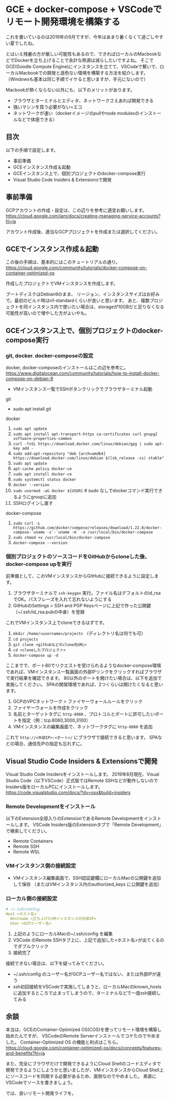 # GCE + docker-compose + VSCodeでリモート開発環境を構築する

これを書いているのは2019年の9月ですが、今年はあまり暑くなくて過ごしやすい夏でしたね。

とはいえ残暑の方が厳しい可能性もあるので、できればローカルのMacbookなどでDockerを立ち上げることで余計な熱源は減らしたいですよね。
そこでGCE(Goodle Compute Engine)にインスタンスを立てて、VSCodeで繋いで、ローカルMacbookでの開発と遜色ない環境を構築する方法を紹介します。
（Windowsも基本は同じ手順でイケると思いますが、手元にないので）

Macbookが熱くならない以外にも、以下のメリットがあります。

* ブラウザとターミナルとエディタ、ネットワークさえあれば開発できる
* 強いマシンを買う必要がない=エコ
* ネットワークが速い（dockerイメージのpullやnode modulesのインストールなどで体感できる）

## 目次

以下の手順で設定します。

* 事前準備
* GCEインスタンス作成＆起動
* GCEインスタンス上で、個別プロジェクトのdocker-compose実行
* Visual Studio Code Insiders & Extensionsで開発

## 事前準備

GCPアカウントの作成・設定は、この辺りを参考に適宜お願いします。
<https://cloud.google.com/iam/docs/creating-managing-service-accounts?hl=ja>

アカウント作成後、適当なGCPプロジェクトを作成または選択してください。

## GCEでインスタンス作成＆起動

この後の手順は、基本的にはこのチュートリアルの通り。
<https://cloud.google.com/community/tutorials/docker-compose-on-container-optimized-os>

作成したプロジェクトでVMインスタンスを作成します。

ブートディスクはDebian9のまま、
リージョン、インスタンスサイズはお好みで。最初のビルド時はn1-standardくらいが良いと思います。
あと、複数プロジェクトを同インスタンス内で使いたい場合は、storageが10GBだと足りなくなる可能性が高いので増やした方がよいやも。

## GCEインスタンス上で、個別プロジェクトのdocker-compose実行

### git, docker. docker-composeの設定

docker, docker-composeのインストールはこの辺を参考に。
<https://www.digitalocean.com/community/tutorials/how-to-install-docker-compose-on-debian-9>

* VMインスタンス一覧でSSHボタンクリックでブラウザターミナル起動

git

* sudo apt install git

docker

1. `sudo apt update`
2. `sudo apt install apt-transport-https ca-certificates curl gnupg2 software-properties-common`
3. `curl -fsSL https://download.docker.com/linux/debian/gpg | sudo apt-key add -`
4. `sudo add-apt-repository "deb [arch=amd64] https://download.docker.com/linux/debian $(lsb_release -cs) stable"`
5. `sudo apt update`
6. `apt-cache policy docker-ce`
7. `sudo apt install docker-ce`
8. `sudo systemctl status docker`
9. `docker --version`
10. `sudo usermod -aG docker ${USER}` # sudo なしでdockerコマンド実行できるようにgroupに追加
11. SSHログインし直す

docker-compose

1. ```sudo curl -L https://github.com/docker/compose/releases/download/1.22.0/docker-compose-`uname -s`-`uname -m` -o /usr/local/bin/docker-compose```
2. `sudo chmod +x /usr/local/bin/docker-compose`
3. `docker-compose --version`

### 個別プロジェクトのソースコードをGitHubからcloneした後、docker-compose upを実行

前準備として、このVMインスタンスからGitHubに接続できるように設定します。

1. ブラウザターミナルで `ssh-keygen` 実行。ファイル名はデフォルトのid_rsaでOK。パスフレーズを入れて忘れないようにする
2. GitHubのSettings > SSH and PGP Keysページに上記で作った公開鍵（~/.ssh/id_rsa.pubの中身）を登録

これでVMインスタンス上でcloneできるはずです。

1. `mkdir /home/<username>/projects` （ディレクトリ名は何でも可）
2. `cd projects`
3. `git clone <githubなどのclone先URL>`
4. `cd <cloneしたプロジェクト>`
5. `docker-compose up -d`

ここまでで、ポート80でリクエストを受けられるようなdocker-compose環境であれば、VMインスタンス一覧画面の外部IPリンクをクリックすればブラウザで実行結果を確認できます。
80以外のポートを開けたい場合は、以下を追加で実施してください。
SPAの開発環境であれば、2つくらいは開けたくなると思います。

1. GCPのVPCネットワーク > ファイヤーウォールルールをクリック
2. ファイヤーウォールを作成をクリック
3. 名前とターゲットタグに `http-8080` 、プロトコルとポートに許可したいポートを指定（例：tcp:8080,3000,3100）
4. VMインスタンスの編集画面で、ネットワークタグに `http-8080` を追加

これで `http://<外部IP>:<ポート>/` にブラウザで接続できると思います。
SPAなどの場合、通信先IPの指定も忘れずに。

## Visual Studio Code Insiders & Extensionsで開発

Visual Studio Code Insidersをインストールします。
2019年8月現在、Visual Studio Code（以下VSCode）正式版ではRemote SSHなどが動作しないので
Insiders版をローカルPCにインストールします。
<https://code.visualstudio.com/docs/?dv=osx&build=insiders>

### Remote Developmentをインストール

以下のExtension全部入りのExtensionであるRemote Developmentをインストールします。
VSCode Insiders版のExtensionタブで「Remote Development」で検索してください。

* Remote Containers
* Remote SSH
* Remote WSL

### VMインスタンス側の接続設定

* VMインスタンス編集画面で、SSH認証鍵欄にローカルMacの公開鍵を追加して保存
（またはVMインスタンス内のauthorized_keys に公開鍵を追加）

### ローカル側の接続設定

```yml
# ~/.ssh/config
Host <ホスト名>
  Hostname <立ち上げたVMインスタンスの外部IP>
  User <GCPユーザー名>
```

1. 上記のようにローカルMacの~/.ssh/config を編集
2. VSCode のRemote SSHタブ上に、上記で追加した<ホスト名>が出てくるのでダブルクリック
3. 接続完了

接続できない場合は、以下を疑ってみてください。

* ~/.ssh/config のユーザー名がGCPユーザー名ではない、または外部IPが違う
* ssh初回接続をVSCodeで実施してしまうと、ローカルMacのknown_hostsに追加するところで止まってしまうので、ターミナルなどで一度ssh接続してみる

## 余談

本当は、GCEのContainer-Optimized OS(COS)を使ってリモート環境を構築し始めたんですが、
VSCodeのRemote Serverインストールでコケたのでやめました。
Container-Optimized OS の機能と利点はこちら。
<https://cloud.google.com/container-optimized-os/docs/concepts/features-and-benefits?hl=ja>

また、完全にブラウザだけで開発できるようにCloud Shellのコードエディタで開発できるようにしようかと思いましたが、VMインスタンスからCloud Shell上にソースコードを同期する必要があるため、面倒なのでやめました。
素直にVSCodeでソースを書きましょう。

では、良いリモート開発ライフを。
